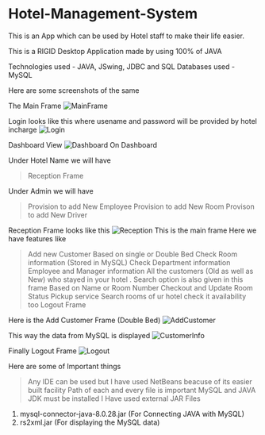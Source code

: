 # Hotel-Management-System
This is an App which can be used by Hotel staff to make their life easier.

This is a RIGID Desktop Application made by using 100% of JAVA

Technologies used - JAVA, JSwing, JDBC and SQL
Databases used - MySQL

Here are some screenshots of the same 

The Main Frame
![MainFrame](https://github.com/Kaushik2201/Hotel-Management-System/assets/118542939/cd06afbd-e1ac-4109-b902-fe8b67ee613b)  

Login looks like this where usename and password will be provided by hotel incharge
![Login](https://github.com/Kaushik2201/Hotel-Management-System/assets/118542939/6d5749e3-2ad5-4a46-a05f-d75f287a8cab)

Dashboard View
![Dashboard](https://github.com/Kaushik2201/Hotel-Management-System/assets/118542939/d0664db6-07a5-4faf-b25c-0654eebdc791)
On Dashboard 

Under Hotel Name we will have
> Reception Frame

Under Admin we will have
> Provision to add New Employee
> Provision to add New Room
> Provison to add New Driver

Reception Frame looks like this 
![Reception](https://github.com/Kaushik2201/Hotel-Management-System/assets/118542939/f35a565d-ecec-4602-a1a3-df23c0d12dd0)
This is the main frame 
Here we have features like
> Add new Customer Based on single or Double Bed
> Check Room information (Stored in MySQL)
> Check Department information
> Employee and Manager information
> All the customers (Old as well as New) who stayed in your hotel
. Search option is also given in this frame Based on Name or Room Number
> Checkout and Update Room Status
> Pickup service
> Search rooms of ur hotel check it availability too
> Logout Frame

Here is the Add Customer Frame (Double Bed)
![AddCustomer](https://github.com/Kaushik2201/Hotel-Management-System/assets/118542939/2fcb6c6e-654e-4101-a246-6db849ce3ac8)

This way the data from MySQL is displayed 
![CustomerInfo](https://github.com/Kaushik2201/Hotel-Management-System/assets/118542939/7fd23c6e-9092-4798-8be7-d6577bcf6350)

Finally Logout Frame 
![Logout](https://github.com/Kaushik2201/Hotel-Management-System/assets/118542939/fb23c9a4-cd67-4100-a120-18026062388d)

Here are some of Important things
> Any IDE can be used but I have used NetBeans beacuse of its easier built facility
> Path of each and every file is important
> MySQL and JAVA JDK must be installed
> I Have used external JAR Files
1. mysql-connector-java-8.0.28.jar (For Connecting JAVA with MySQL)
2. rs2xml.jar (For displaying the MySQL data)









